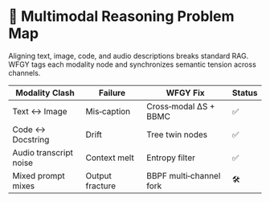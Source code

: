 # 📒 Multimodal Reasoning Problem Map

Aligning text, image, code, and audio descriptions breaks standard RAG.  
WFGY tags each modality node and synchronizes semantic tension across channels.

| Modality Clash | Failure | WFGY Fix | Status |
|----------------|---------|----------|--------|
| Text ↔ Image | Mis‑caption | Cross‑modal ΔS + BBMC | ✅ |
| Code ↔ Docstring | Drift | Tree twin nodes | ✅ |
| Audio transcript noise | Context melt | Entropy filter | ✅ |
| Mixed prompt mixes | Output fracture | BBPF multi‑channel fork | 🛠 |

